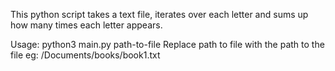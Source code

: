 This python script takes a text file, iterates over each letter and sums up how many times each letter appears.

Usage: python3 main.py path-to-file
Replace path to file with the path to the file eg: /Documents/books/book1.txt
